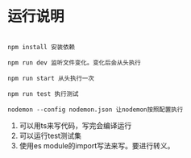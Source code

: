 # 运行说明

```shell

npm install 安装依赖

npm run dev 监听文件变化。变化后会从头执行

npm run start 从头执行一次

npm run test 执行测试

nodemon --config nodemon.json 让nodemon按照配置执行

```

1. 可以用ts来写代码，写完会编译运行
2. 可以运行test测试集
3. 使用es module的import写法来写。要进行转义。